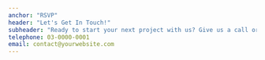 ```yaml
---
anchor: "RSVP"
header: "Let's Get In Touch!"
subheader: "Ready to start your next project with us? Give us a call or send us an email and we will get back to you as soon as possible!"
telephone: 03-0000-0001
email: contact@yourwebsite.com
---
```

